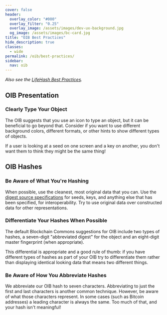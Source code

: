 ```yaml
---
cover: false
header:
  overlay_color: "#000"
  overlay_filter: "0.25"
  overlay_image: /assets/images/dev-ux-background.jpg
  og_image: /assets/images/bc-card.jpg
title: "OIB Best Practices"
hide_description: true
classes:
  - wide
permalink: /oib/best-practices/
sidebar:
  nav: oib
---
```


_Also see the [LifeHash Best Practices](/lifehash/best-practices/)._

## OIB Presentation

### Clearly Type Your Object

The OIB suggests that you use an icon to type an object, but it can be
beneficial to go beyond that. Consider if you want to use different
background colors, different formats, or other hints to show different
types of objects.

If a user is looking at a seed on one screen and a key on another, you
don't want them to think they might be the same thing!

## OIB Hashes

### Be Aware of What You're Hashing

When possible, use the cleanest, most original data that you can. Use
the [digest source
specifications](https://github.com/BlockchainCommons/Research/blob/master/papers/bcr-2021-002-digest.md#the-digest-source-specification)
for seeds, keys, and anything else that has been specified, for
interoperability. Try to use original data over constructed data for
other representations.

### Differentiate Your Hashes When Possible

The default Blockchain Commons suggestions for OIB include two types
of hashes, a seven-digit "abbreviated digest" for the object and an
eight-digit master fingerprint (when appropriate).

This differential is appropriate and a good rule of thumb: if you have
different types of hashes as part of your OIB try to differentiate
them rather than displaying identical looking data that means two
different things.

### Be Aware of How You Abbreviate Hashes

We abbreviate our OIB hash to seven characters. Abbreviating to just
the first and last characters is another common technique. However, be
aware of what those characters represent. In some cases (such as
Bitcoin addresses) a leading character is always the same. Too much of
that, and your hash isn't meaningful!
